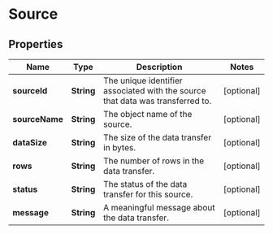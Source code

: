 

# Source


## Properties

| Name | Type | Description | Notes |
|------------ | ------------- | ------------- | -------------|
|**sourceId** | **String** | The unique identifier associated with the source that data was transferred to. |  [optional] |
|**sourceName** | **String** | The object name of the source. |  [optional] |
|**dataSize** | **String** | The size of the data transfer in bytes. |  [optional] |
|**rows** | **String** | The number of rows in the data transfer. |  [optional] |
|**status** | **String** | The status of the data transfer for this source. |  [optional] |
|**message** | **String** | A meaningful message about the data transfer. |  [optional] |



